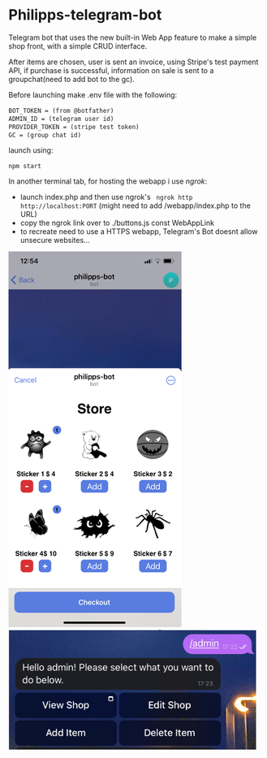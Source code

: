 # Philipps-telegram-bot

Telegram bot that uses the new built-in Web App feature to make a simple shop front, with a simple CRUD interface.

After items are chosen, user is sent an invoice, using Stripe's test payment API, if purchase is successful, information on sale is sent to a groupchat(need to add bot to the gc).

Before launching make .env file with the following:

```
BOT_TOKEN = (from @botfather)
ADMIN_ID = (telegram user id)
PROVIDER_TOKEN = (stripe test token)
GC = (group chat id)
```

launch using:

```
npm start
```

In another terminal tab, for hosting the webapp i use _ngrok_:

- launch index.php and then use ngrok's ` ngrok http http://localhost:PORT` (might need to add /webapp/index.php to the URL)
- copy the ngrok link over to ./buttons.js const WebAppLink
- to recreate need to use a HTTPS webapp, Telegram's Bot doesnt allow unsecure websites...

![store image](readme/store.png)
![admin image](readme/admin.png)
